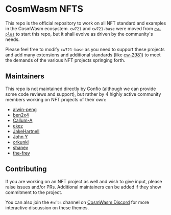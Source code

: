 # CosmWasm NFTS

This repo is the official repository to work on all NFT standard and examples
in the CosmWasm ecosystem. `cw721` and `cw721-base` were moved from
[`cw-plus`](https://github.com/CosmWasm/cw-plus) to start this repo, but it shall evolve
as driven by the community's needs.

Please feel free to modify `cw721-base` as you need to support these projects and add many extensions
and additional standards (like [cw-2981](https://github.com/CosmWasm/cw-plus/pull/414)) to meet
the demands of the various NFT projects springing forth.

## Maintainers

This repo is not maintained directly by Confio (although we can provide some code reviews and support),
but rather by 4 highly active community members working on NFT projects of their own:

- [alwin-peng](https://github.com/alwin-peng)
- [ben2x4](https://github.com/ben2x4)
- [Callum-A](https://github.com/Callum-A)
- [ekez](https://github.com/ezekiiel)
- [JakeHartnell](https://github.com/JakeHartnell)
- [John Y](https://github.com/yubrew)
- [orkunkl](https://github.com/orkunkl)
- [shanev](https://github.com/shanev)
- [the-frey](https://github.com/the-frey)

## Contributing

If you are working on an NFT project as well and wish to give input, please raise issues and/or PRs.
Additional maintainers can be added if they show commitment to the project.

You can also join the `#nfts` channel on [CosmWasm Discord](https://docs.cosmwasm.com/chat)
for more interactive discussion on these themes.
